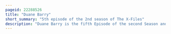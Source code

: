 ```yaml
---
pageid: 22288526
title: "Duane Barry"
short_summary: "5th episode of the 2nd season of The X-Files"
description: "Duane Barry is the fifth Episode of the second Season and the 29th Episode Overall of the science-fiction - Tv-Series the X-Files which premiered in the united States and Canada on october 14 1994. The Episode was written and directed by executive Producer Chris Carter. Duane Barry received a nielsen Rating of 8. 9 and was viewed by 8. 5 million households. The Episode received largely positive Reviews from Critics."
---
```

